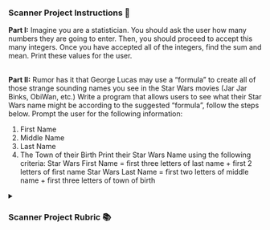 <h3>Scanner Project Instructions 📝</h3>
  <b>Part I:</b> Imagine you are a statistician. You should ask the user how many numbers they are going to
enter. Then, you should proceed to accept this many integers. Once you have accepted all of the
integers, find the sum and mean. Print these values for the user.

<br>  <b>Part II:</b> Rumor has it that George Lucas may use a “formula” to create all of those strange sounding
names you see in the Star Wars movies (Jar Jar Binks, ObiWan, etc.)
Write a program that allows users to see what their Star Wars name might be according to the
suggested “formula”, follow the steps below.
Prompt the user for the following information:
1. First Name
2. Middle Name
3. Last Name
4. The Town of their Birth
Print their Star Wars Name using the following criteria:
Star Wars First Name = first three letters of last name + first 2 letters of first name
Star Wars Last Name = first two letters of middle name + first three letters of town of birth
<details>
  <summary><h3>Scanner Project Rubric 📚</h3></summary>
 <table style="width:70%">
  <tr>
    <th colspan="2"><b>Scanner Basics</th>
  </tr>
  <tr>
    <td>1) import is correct</td>
          <td>_____ / 1</td>
  </tr>
  <tr>
    <th colspan="2"><b>Part I: Statistics Program</th>
  </tr>
    <tr>
    <td>1) Prompts user for input</td>
          <td>_____ / 1</td>
  </tr>
    <tr>
    <td>2) Correctly accepts user input for number of values</td>
          <td>_____ / 1</td>
  </tr>
    </tr>
    <tr>
    <td>3) Loops to accept the appropriate number of values based on criteria #2</td>
          <td>_____ / 1</td>
  </tr>
   <tr>
    <td>4) Prompts user for input values and correctly accepts those values</td>
          <td>_____ / 1</td>
  </tr>
  <tr>
    <td>5) Uses input to correctly calculate sums</td>
          <td>_____ / 1</td>
  </tr>
    <tr>
    <td>6) Uses input to correctly calculate average</td>
          <td>_____ / 1</td>
  </tr>
   <tr>
    <th colspan="2"><b>Part II: Star Wars Name Program</th>
  </tr>
   <tr>
    <td>1) Prompts user for input</td>
          <td>_____ / 1</td>
  </tr>
   <tr>
    <td>2) Correctly accepts user input for number of values</td>
          <td>_____ / 1</td>
  </tr>
    <tr>
    <td>3) Determines the user’s Star Wars name given the formula</td>
          <td>_____ / 1</td>
  </tr>
  
  

</table>
